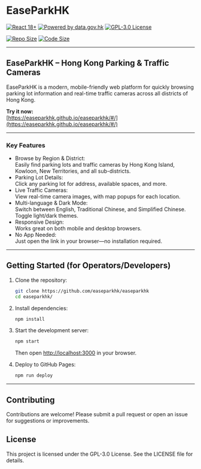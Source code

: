 # EaseParkHK

[![React 18+](https://img.shields.io/badge/React-18%2B-61dafb?logo=react&logoColor=222)](https://react.dev/)
[![Powered by data.gov.hk](https://img.shields.io/badge/Powered%20by-data.gov.hk-blue)](https://data.gov.hk/en/)
[![GPL-3.0 License](https://img.shields.io/github/license/EaseParkHK/EaseParkHK?color=blue)](https://github.com/EaseParkHK/EaseParkHK/blob/main/LICENSE)

[![Repo Size](https://img.shields.io/github/repo-size/EaseParkHK/EaseParkHK?style=flat-square&logo=github)](https://github.com/EaseParkHK/EaseParkHK)
[![Code Size](https://img.shields.io/github/languages/code-size/EaseParkHK/EaseParkHK?style=flat-square&logo=github)](https://github.com/EaseParkHK/EaseParkHK)

---

## EaseParkHK – Hong Kong Parking & Traffic Cameras

EaseParkHK is a modern, mobile-friendly web platform for quickly browsing parking lot information and real-time traffic cameras across all districts of Hong Kong.

**Try it now:**  
[https://easeparkhk.github.io/easeparkhk/#/](https://easeparkhk.github.io/easeparkhk/#/)

---

### Key Features

- Browse by Region & District:  
  Easily find parking lots and traffic cameras by Hong Kong Island, Kowloon, New Territories, and all sub-districts.
- Parking Lot Details:  
  Click any parking lot for address, available spaces, and more.
- Live Traffic Cameras:  
  View real-time camera images, with map popups for each location.
- Multi-language & Dark Mode:  
  Switch between English, Traditional Chinese, and Simplified Chinese. Toggle light/dark themes.
- Responsive Design:  
  Works great on both mobile and desktop browsers.
- No App Needed:  
  Just open the link in your browser—no installation required.

---

## Getting Started (for Operators/Developers)

1. Clone the repository:
   ```bash
   git clone https://github.com/easeparkhk/easeparkhk
   cd easeparkhk/
   ```

2. Install dependencies:
   ```bash
   npm install
   ```

3. Start the development server:
   ```bash
   npm start
   ```
   Then open [http://localhost:3000](http://localhost:3000) in your browser.

4. Deploy to GitHub Pages:
   ```bash
   npm run deploy
   ```

---

## Contributing

Contributions are welcome! Please submit a pull request or open an issue for suggestions or improvements.

## License

This project is licensed under the GPL-3.0 License. See the LICENSE file for details.